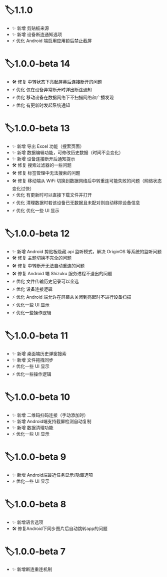 # 🏷️1.1.0

+ ✨ 新增 剪贴板来源
+ ✨ 新增 设备断连通知选项
+ ⚡ 优化 Android 端启用应用锁后禁止截屏

# 🏷️1.0.0-beta 14

+ 🛠️ 修复 中转状态下亮起屏幕后连接断开的问题
+ ⚡ 优化 仅在设备异常断开时弹出断连通知
+ ⚡ 优化 移动设备在数据网络下不扫描网络和广播发现
+ ⚡ 优化 有更新时发起系统通知

# 🏷️1.0.0-beta 13

+ ✨ 新增 导出 Excel 功能（搜索页面）
+ ✨ 新增 数据编辑功能，可修改历史数据（时间不会变化）
+ ✨ 新增 设备连接断开后通知提示
+ 🛠️ 修复 搜索过滤器的一些问题
+ 🛠️ 修复 标签管理中无法搜索的问题
+ 🛠️ 修复 移动端从 WiFi 切换到数据网络后中转重连可能失败的问题（网络状态变化过快）
+ ⚡ 优化 有更新时可以直接下载文件并打开
+ ⚡ 优化 清理数据时若该设备已无数据且未配对则自动移除设备信息
+ ⚡ 优化 优化一些 UI 显示

# 🏷️1.0.0-beta 12

+ ✨ 新增 Android 剪贴板隐藏 api 监听模式，解决 OriginOS 等系统的监听问题
+ 🛠️ 修复 主题切换不完全的问题
+ 🛠️ 修复 中转断开无法自动重连的问题
+ 🛠️ 修复 Android 端 Shizuku 服务进程不退出的问题
+ ⚡ 优化 文件传输历史记录可以全选
+ ⚡ 优化 设备连接逻辑
+ ⚡ 优化 Android 端允许在屏幕从关闭到亮起时不进行设备扫描
+ ⚡ 优化一些 UI 显示
+ ⚡ 优化一些操作逻辑

# 🏷️1.0.0-beta 11

+ ✨ 新增 桌面端历史弹窗搜索
+ ✨ 新增 文件拖拽同步
+ ⚡ 优化一些 UI 显示
+ ⚡ 优化一些操作逻辑

# 🏷️1.0.0-beta 10

+ ✨ 新增 二维码扫码连接（手动添加时）
+ ✨ 新增 Android端支持截屏检测自动复制
+ ✨ 新增 数据清理功能
+ ⚡ 优化一些 UI 显示

# 🏷️1.0.0-beta 9

+ ✨ 新增 Android端最近任务显示/隐藏选项
+ ⚡ 优化一些 UI 显示

# 🏷️1.0.0-beta 8

+ ✨ 新增语言选项
+ 🛠️ 修复Android下同步图片后自动跳转app的问题

# 🏷️1.0.0-beta 7

+ ✨ 新增断连重连机制
